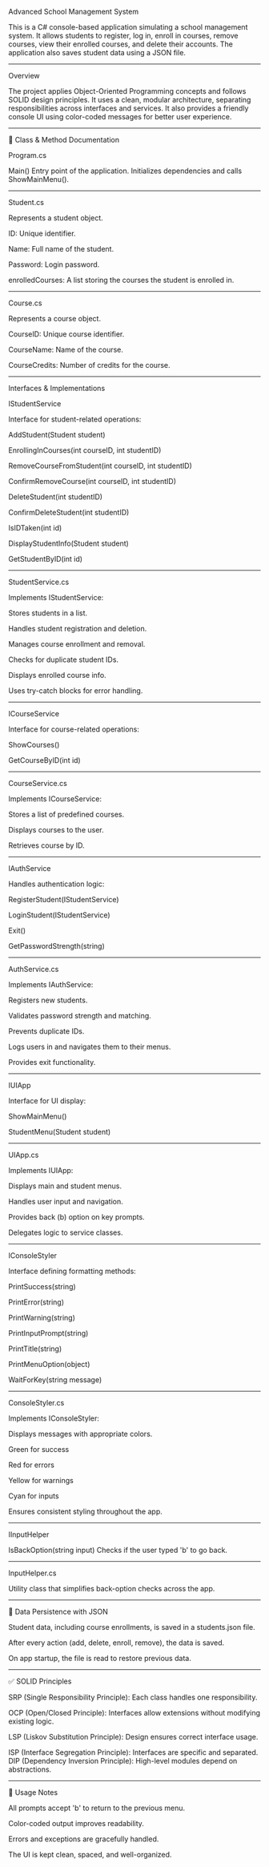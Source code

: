 ﻿
Advanced School Management System

This is a C# console-based application simulating a school management system. It allows students to register, log in, enroll in courses, remove courses, view their enrolled courses, and delete their accounts. The application also saves student data using a JSON file.


---

Overview

The project applies Object-Oriented Programming concepts and follows SOLID design principles. It uses a clean, modular architecture, separating responsibilities across interfaces and services. It also provides a friendly console UI using color-coded messages for better user experience.


---

📂 Class & Method Documentation

Program.cs

Main()
Entry point of the application. Initializes dependencies and calls ShowMainMenu().



---

Student.cs

Represents a student object.

ID: Unique identifier.

Name: Full name of the student.

Password: Login password.

enrolledCourses: A list storing the courses the student is enrolled in.



---

Course.cs

Represents a course object.

CourseID: Unique course identifier.

CourseName: Name of the course.

CourseCredits: Number of credits for the course.



---

Interfaces & Implementations

IStudentService

Interface for student-related operations:

AddStudent(Student student)

EnrollingInCourses(int courseID, int studentID)

RemoveCourseFromStudent(int courseID, int studentID)

ConfirmRemoveCourse(int courseID, int studentID)

DeleteStudent(int studentID)

ConfirmDeleteStudent(int studentID)

IsIDTaken(int id)

DisplayStudentInfo(Student student)

GetStudentByID(int id)



---

StudentService.cs

Implements IStudentService:

Stores students in a list.

Handles student registration and deletion.

Manages course enrollment and removal.

Checks for duplicate student IDs.

Displays enrolled course info.

Uses try-catch blocks for error handling.



---

ICourseService

Interface for course-related operations:

ShowCourses()

GetCourseByID(int id)



---

CourseService.cs

Implements ICourseService:

Stores a list of predefined courses.

Displays courses to the user.

Retrieves course by ID.



---

IAuthService

Handles authentication logic:

RegisterStudent(IStudentService)

LoginStudent(IStudentService)

Exit()

GetPasswordStrength(string)



---

AuthService.cs

Implements IAuthService:

Registers new students.

Validates password strength and matching.

Prevents duplicate IDs.

Logs users in and navigates them to their menus.

Provides exit functionality.



---

IUIApp

Interface for UI display:

ShowMainMenu()

StudentMenu(Student student)



---

UIApp.cs

Implements IUIApp:

Displays main and student menus.

Handles user input and navigation.

Provides back (b) option on key prompts.

Delegates logic to service classes.



---

IConsoleStyler

Interface defining formatting methods:

PrintSuccess(string)

PrintError(string)

PrintWarning(string)

PrintInputPrompt(string)

PrintTitle(string)

PrintMenuOption(object)

WaitForKey(string message)



---

ConsoleStyler.cs

Implements IConsoleStyler:

Displays messages with appropriate colors.

Green for success

Red for errors

Yellow for warnings

Cyan for inputs


Ensures consistent styling throughout the app.



---

IInputHelper

IsBackOption(string input)
Checks if the user typed 'b' to go back.



---

InputHelper.cs

Utility class that simplifies back-option checks across the app.


---

💾 Data Persistence with JSON

Student data, including course enrollments, is saved in a students.json file.

After every action (add, delete, enroll, remove), the data is saved.

On app startup, the file is read to restore previous data.



---

✅ SOLID Principles

SRP (Single Responsibility Principle): Each class handles one responsibility.

OCP (Open/Closed Principle): Interfaces allow extensions without modifying existing logic.

LSP (Liskov Substitution Principle): Design ensures correct interface usage.

ISP (Interface Segregation Principle): Interfaces are specific and separated.
DIP (Dependency Inversion Principle): High-level modules depend on abstractions.

---

📝 Usage Notes

All prompts accept 'b' to return to the previous menu.

Color-coded output improves readability.

Errors and exceptions are gracefully handled.

The UI is kept clean, spaced, and well-organized.